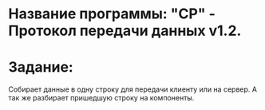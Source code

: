# Название программы: "CP" - Протокол передачи данных v1.2.
# Задание:

Собирает данные в одну строку для передачи клиенту или на сервер.
А так же разбирает пришедшую строку на компоненты.
